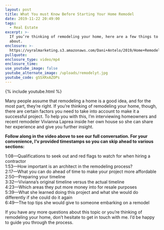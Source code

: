 ```yaml
---
layout: post
title: What You must Know Before Starting Your Home Remodel
date: 2019-11-22 20:49:00
tags:
  - Real Estate
excerpt: >-
  If you’re thinking of remodeling your home, here are a few things to think
  about.
enclosure: >-
  https://vyralmarketing.s3.amazonaws.com/Dani+Antelo/2019/Home+Remodeling+101.mp4
pullquote:
enclosure_type: video/mp4
enclosure_time:
use_youtube_image: false
youtube_alternate_image: /uploads/remodelyt.jpg
youtube_code: gSSXRxAZOPs
---
```


{% include youtube.html %}

Many people assume that remodeling a home is a good idea, and for the most part, they’re right. If you’re thinking of remodeling your home, though, there are certain factors you need to take into account to make it a successful project. To help you with this, I’m interviewing homeowners and recent remodeler Vivianna Laprea inside her own house so she can share her experience and give you further insight.

**Follow along in the video above to see our full conversation. For your convenience, I’v provided timestamps so you can skip ahead to various sections:&nbsp;**

1:08—Qualifications to seek out and red flags to watch for when hiring a contractor&nbsp;<br>1:53—How important is an architect in the remodeling process?<br>2:17—What you can do ahead of time to make your project more affordable&nbsp;<br>2:50—Preparing your timeline&nbsp;<br>3:32—Vivianna’s original timeline versus the actual timeline&nbsp;<br>4:23—Which areas they put more money into for resale purposes&nbsp;<br>5:39—What she learned doing this project and what she would do differently if she could do it again<br>6:49—The top tips she would give to someone embarking on a remodel&nbsp;

If you have any more questions about this topic or you’re thinking of remodeling your home, don’t hesitate to get in touch with me. I’d be happy to guide you through the process.&nbsp;<br>&nbsp;

&nbsp;